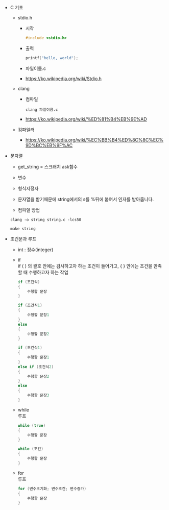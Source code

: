 * C 기초
    * stdio.h
        * 시작
            ```c
            #include <stdio.h>
            ```

        * 출력
            ```c
            printf("hello, world");
            ```

        * 파일이름.c

        * https://ko.wikipedia.org/wiki/Stdio.h

    * clang
        * 컴파일
            ```shell
            clang 파일이름.c 
            ```
        * https://ko.wikipedia.org/wiki/%ED%81%B4%EB%9E%AD
    
    * 컴파일러
        * https://ko.wikipedia.org/wiki/%EC%BB%B4%ED%8C%8C%EC%9D%BC%EB%9F%AC

* 문자열
    * get_string = 스크래치 ask함수
    
    * 변수
    
    * 형식지정자
    
    * 문자열을 받기때문에 string에서의 s를 %뒤에 붙여서 인자를 받아줍니다.

    * 컴파일 방법
    ```shell
    clang -o string string.c -lcs50
    ```

    ```shell
    make string
    ```

* 조건문과 루프
    * int : 정수(integer)
    
    * if<br>
    if ( ) 의 괄호 안에는 검사하고자 하는 조건이 들어가고, { } 안에는 조건을 만족할 때 수행하고자 하는 작업

        ```c
        if (조건식)
        {
            수행할 문장
        }
        ```

        ```c
        if (조건식1)
        {
            수행할 문장1
        }
        else
        {
            수행할 문장2
        }
        ``` 

        ```c
        if (조건식1)
        {
            수행할 문장1
        }
        else if (조건식2)
        {
            수행할 문장2
        }
        else
        {
            수행할 문장3
        }
        ```
    
    * while<br>
    루프

        ```c
        while (true)
        {
            수행할 문장
        }
        ```

        ```c
        while (조건)
        {
            수행할 문장
        }
        ```
    
    * for<br>
    루프

        ```c
        for (변수초기화; 변수조건; 변수증가)
        {
            수행할 문장
        }
        ```